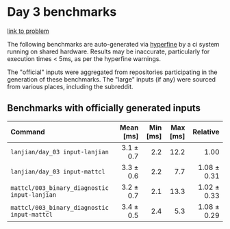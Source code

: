 # Day 3 benchmarks

[link to problem](http://adventofcode.com/2021/day/3)

The following benchmarks are auto-generated via [hyperfine](https://github.com/sharkdp/hyperfine) by a ci system running on shared hardware. Results may be inaccurate, particularly for execution times < 5ms, as per the hyperfine warnings.

The "official" inputs were aggregated from repositories participating in the generation of these benchmarks. The "large" inputs (if any) were sourced from various places, including the subreddit.

## Benchmarks with officially generated inputs
| Command | Mean [ms] | Min [ms] | Max [ms] | Relative |
|:---|---:|---:|---:|---:|
| `lanjian/day_03 input-lanjian` | 3.1 ± 0.7 | 2.2 | 12.2 | 1.00 |
| `lanjian/day_03 input-mattcl` | 3.3 ± 0.6 | 2.2 | 7.7 | 1.08 ± 0.31 |
| `mattcl/003_binary_diagnostic input-lanjian` | 3.2 ± 0.7 | 2.1 | 13.3 | 1.02 ± 0.33 |
| `mattcl/003_binary_diagnostic input-mattcl` | 3.4 ± 0.5 | 2.4 | 5.3 | 1.08 ± 0.29 |
